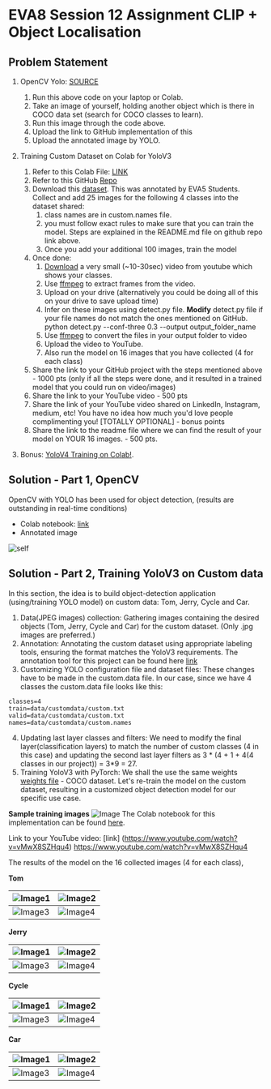 # EVA8 Session 12 Assignment CLIP + Object Localisation


## Problem Statement

1. OpenCV Yolo: [SOURCE](https://pysource.com/2019/06/27/yolo-object-detection-using-opencv-with-python/)  
    1. Run this above code on your laptop or Colab.  
    2. Take an image of yourself, holding another object which is there in COCO data set (search for COCO classes to learn).  
    3. Run this image through the code above.  
    4. Upload the link to GitHub implementation of this  
    5. Upload the annotated image by YOLO. 
2. Training Custom Dataset on Colab for YoloV3  
    1. Refer to this Colab File: [LINK](https://colab.research.google.com/drive/1LbKkQf4hbIuiUHunLlvY-cc0d_sNcAgS)
    2. Refer to this GitHub [Repo](https://github.com/theschoolofai/YoloV3)
    3. Download this [dataset](https://drive.google.com/file/d/1sVSAJgmOhZk6UG7EzmlRjXfkzPxmpmLy/view?usp=sharing). This was annotated by EVA5 Students. Collect and add 25 images for the following 4 classes into the dataset shared:  
        1. class names are in custom.names file.   
        2. you must follow exact rules to make sure that you can train the model. Steps are explained in the README.md file on github repo link above.  
        3. Once you add your additional 100 images, train the model  
    4. Once done:  
        1. [Download](https://www.y2mate.com/en19) a very small (~10-30sec) video from youtube which shows your classes. 
        2. Use [ffmpeg](https://en.wikibooks.org/wiki/FFMPEG_An_Intermediate_Guide/image_sequence) to extract frames from the video.  
        3. Upload on your drive (alternatively you could be doing all of this on your drive to save upload time)
        4. Infer on these images using detect.py file. **Modify** detect.py file if your file names do not match the ones mentioned on GitHub.  
        python detect.py --conf-three 0.3 --output output_folder_name
        5. Use  [ffmpeg](https://en.wikibooks.org/wiki/FFMPEG_An_Intermediate_Guide/image_sequence) to convert the files in your output folder to video
        6. Upload the video to YouTube. 
        7. Also run the model on 16 images that you have collected (4 for each class)  
    5. Share the link to your GitHub project with the steps mentioned above - 1000 pts (only if all the steps were done, and it resulted in a trained model that you could run on video/images)  
    6. Share the link to your YouTube video - 500 pts  
    7. Share the link of your YouTube video shared on LinkedIn, Instagram, medium, etc! You have no idea how much you'd love people complimenting you! [TOTALLY OPTIONAL] - bonus points  
    8. Share the link to the readme file where we can find the result of your model on YOUR 16 images. - 500 pts. 

3. Bonus: [YoloV4 Training on Colab!](https://colab.research.google.com/drive/1b08y_nUYv5UtDY211NFfINY7Hy_pgZDt#scrollTo=1YW7jPF1BOAw). 



## Solution - Part 1, OpenCV

OpenCV with YOLO has been used for object detection, (results are outstanding in real-time conditions)

- Colab notebook: [link](./EVA8_Session12_OpenCV.ipynb)  
- Annotated image  

![self](./images/plants.png)

## Solution - Part 2, Training YoloV3 on Custom data

In this section, the idea is to build object-detection application (using/training YOLO model) on custom data: Tom, Jerry, Cycle and Car.

1. Data(JPEG images) collection: Gathering images containing the desired objects (Tom, Jerry, Cycle and Car) for the custom dataset. (Only .jpg images are preferred.)
2. Annotation: Annotating the custom dataset using appropriate labeling tools, ensuring the format matches the YoloV3 requirements. The annotation tool for this project can be found here [link](https://github.com/miki998/YoloV3_Annotation_Tool)
3. Customizing YOLO configuration file and dataset files: These changes have to be made in the custom.data file. In our case, since we have 4 classes the custom.data file looks like this:
```
classes=4
train=data/customdata/custom.txt
valid=data/customdata/custom.txt
names=data/customdata/custom.names

```
4. Updating last layer classes and filters: We need to modify the final layer(classification layers) to match the number of custom classes (4 in this case) and updating the second last layer filters as 3 * (4 + 1 + 4(4 classes in our project)) = 3*9 = 27.  
5. Training YoloV3 with PyTorch: We shall the use the same weights [weights file](https://drive.google.com/file/d/1vRDkpAiNdqHORTUImkrpD7kK_DkCcMus/view) - COCO dataset. Let's re-train the model on the custom dataset, resulting in  a customized object detection model for our specific use case. 

**Sample training images**
![Image](./images/train_batch0.png)
The Colab notebook for this implementation can be found [here](./EVA8_Session12_YOLO_Custom_Data.ipynb).

Link to your YouTube video: [link] (https://www.youtube.com/watch?v=vMwX8SZHqu4)
https://www.youtube.com/watch?v=vMwX8SZHqu4


The results of the model on the 16 collected images (4 for each class),

**Tom** 

| ![Image1](./images/tom.jpg) | ![Image2](./images/tom2.jpg) |
|------------------------|------------------------|
| ![Image3](./images/tom3.jpg) | ![Image4](./images/tom4.jpg) |

**Jerry** 

| ![Image1](./images/jerry1.jpg) | ![Image2](./images/jerry2.jpg) |
|------------------------|------------------------|
| ![Image3](./images/jerry3.jpg) | ![Image4](./images/jerry4.jpg) |

**Cycle** 

| ![Image1](./images/cycle1.jpg) | ![Image2](./images/cycle2.jpg) |
|------------------------|------------------------|
| ![Image3](./images/cycle3.jpg) | ![Image4](./images/cycle4.jpg) |

**Car** 

| ![Image1](./images/car4.jpg) | ![Image2](./images/car2.jpg) |
|------------------------|------------------------|
| ![Image3](./images/car3.jpg) | ![Image4](./images/car1.jpg) |
